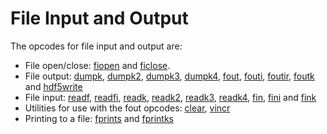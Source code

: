 # **File Input and Output**

The opcodes for file input and output are:

* File open/close: [fiopen](../../opcodes/fiopen) and [ficlose](../../opcodes/ficlose).
* File output: [dumpk](../../opcodes/dumpk), [dumpk2](../../opcodes/dumpk2), [dumpk3](../../opcodes/dumpk3), [dumpk4](../../opcodes/dumpk4), [fout](../../opcodes/fout), [fouti](../../opcodes/fouti), [foutir](../../opcodes/foutir), [foutk](../../opcodes/foutk) and [hdf5write](../../opcodes/hdf5write)
* File input: [readf](../../opcodes/readf), [readfi](../../opcodes/readfi), [readk](../../opcodes/readk), [readk2](../../opcodes/readk2), [readk3](../../opcodes/readk3), [readk4](../../opcodes/readk4), [fin](../../opcodes/fin), [fini](../../opcodes/fini) and [fink](../../opcodes/fink)
* Utilities for use with the fout opcodes: [clear](../../opcodes/clear), [vincr](../../opcodes/vincr)
* Printing to a file: [fprints](../../opcodes/fprints) and [fprintks](../../opcodes/fprintks)
